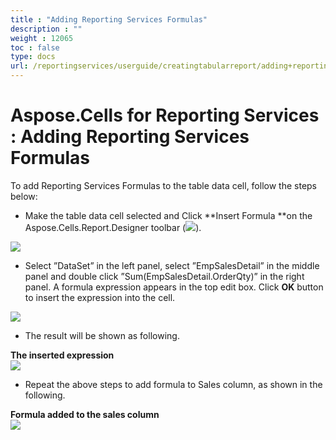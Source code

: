 ```yaml
---
title : "Adding Reporting Services Formulas" 
description : "" 
weight : 12065 
toc : false
type: docs
url: /reportingservices/userguide/creatingtabularreport/adding+reporting+services+formulas/
---
```


# Aspose.Cells for Reporting Services : Adding Reporting Services Formulas


To add Reporting Services Formulas to the table data cell, follow the steps below:

*   Make the table data cell selected and Click **Insert Formula **on the Aspose.Cells.Report.Designer toolbar (![](https://docs2.aspose.com/cells/reportingservices/attachments/6094954/6193314.png)).

![](https://docs2.aspose.com/cells/reportingservices/attachments/6094954/67338343.png)  
  

*   Select ”DataSet” in the left panel, select ”EmpSalesDetail” in the middle panel and double click ”Sum(EmpSalesDetail.OrderQty)” in the right panel. A formula expression appears in the top edit box. Click **OK** button to insert the expression into the cell.

![](https://docs2.aspose.com/cells/reportingservices/attachments/6094954/67338344.png)

*   The result will be shown as following.

  
**The inserted expression**  
![](https://docs2.aspose.com/cells/reportingservices/attachments/6094954/67338345.png)

*   Repeat the above steps to add formula to Sales column, as shown in the following.

**Formula added to the sales column**  
![](https://docs2.aspose.com/cells/reportingservices/attachments/6094954/67338346.png)

